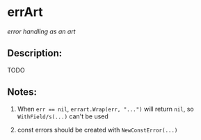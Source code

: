# errArt

*error handling as an art*

## Description:
TODO


## Notes:

1. When `err == nil`, `errart.Wrap(err, "...")` will return `nil`, so `WithField/s(...)` can't be used

2. const errors should be created with `NewConstError(...)`
